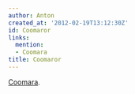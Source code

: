 ```yaml
---
author: Anton
created_at: '2012-02-19T13:12:30Z'
id: Coomaror
links:
  mention:
  - Coomara
title: Coomaror
---
```


[Coomara].

  [Coomara]: Coomara
